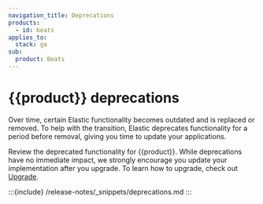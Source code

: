 ```yaml
---
navigation_title: Deprecations
products:
  - id: beats
applies_to:
  stack: ga
sub:
  product: Beats
---
```


# {{product}} deprecations

Over time, certain Elastic functionality becomes outdated and is replaced or removed. To help with the transition, Elastic deprecates functionality for a period before removal, giving you time to update your applications.

Review the deprecated functionality for {{product}}. While deprecations have no immediate impact, we strongly encourage you update your implementation after you upgrade. To learn how to upgrade, check out [Upgrade](docs-content://deploy-manage/upgrade.md).

:::{include} /release-notes/_snippets/deprecations.md
:::
